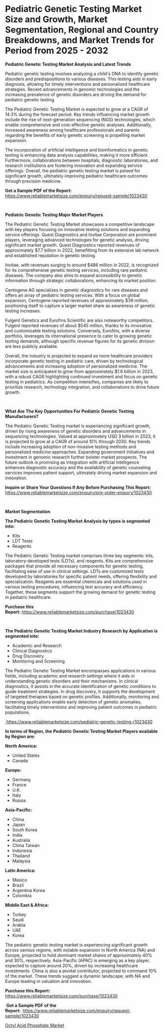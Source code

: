 <p><h1>Pediatric Genetic Testing Market Size and Growth, Market Segmentation, Regional and Country Breakdowns, and Market Trends for Period from 2025 -  2032</h1></p><p><strong>Pediatric Genetic Testing Market Analysis and Latest Trends</strong></p>
<p><p>Pediatric genetic testing involves analyzing a child's DNA to identify genetic disorders and predispositions to various diseases. This testing aids in early diagnosis, allowing for timely interventions and personalized healthcare strategies. Recent advancements in genomic technologies and the increasing prevalence of genetic disorders are driving the demand for pediatric genetic testing. </p><p>The Pediatric Genetic Testing Market is expected to grow at a CAGR of 14.3% during the forecast period. Key trends influencing market growth include the rise of next-generation sequencing (NGS) technologies, which enable comprehensive and cost-effective genetic analyses. Additionally, increased awareness among healthcare professionals and parents regarding the benefits of early genetic screening is propelling market expansion. </p><p>The incorporation of artificial intelligence and bioinformatics in genetic testing is enhancing data analysis capabilities, making it more efficient. Furthermore, collaborations between hospitals, diagnostic laboratories, and research institutions are fostering innovation and expanding service offerings. Overall, the pediatric genetic testing market is poised for significant growth, ultimately improving pediatric healthcare outcomes through precision medicine.</p></p>
<p><strong>Get a Sample PDF of the Report:&nbsp;</strong> <a href="https://www.reliablemarketsize.com/enquiry/request-sample/1023430?utm_campaign=2628&utm_medium=2&utm_source=Github&utm_content=ia&utm_term=06032025&utm_id=pediatric-genetic-testing">https://www.reliablemarketsize.com/enquiry/request-sample/1023430</a></p>
<p>&nbsp;</p>
<p><strong>Pediatric Genetic Testing Major Market Players</strong></p>
<p><p>The Pediatric Genetic Testing Market showcases a competitive landscape with key players focusing on innovative testing solutions and expanding service offerings. Quest Diagnostics and Invitae Corporation are prominent players, leveraging advanced technologies for genetic analysis, driving significant market growth. Quest Diagnostics reported revenues of approximately $7.7 billion in 2022, benefitting from its extensive lab network and established reputation in genetic testing.</p><p>Invitae, with revenues surging to around $486 million in 2022, is recognized for its comprehensive genetic testing services, including rare pediatric diseases. The company also aims to expand accessibility to genetic information through strategic collaborations, enhancing its market position.</p><p>Centogene AG specializes in genetic diagnostics for rare diseases and offers an array of pediatric testing services. With a focus on global expansion, Centogene reported revenues of approximately $39 million, positioning itself to capture a larger market share as awareness of genetic testing increases.</p><p>Fulgent Genetics and Eurofins Scientific are also noteworthy competitors. Fulgent reported revenues of about $545 million, thanks to its innovative and customizable testing solutions. Conversely, Eurofins, with a diverse portfolio, leverages its international presence to cater to growing genetic testing demands, although specific revenue figures for its genetic division are less publicly available.</p><p>Overall, the industry is projected to expand as more healthcare providers incorporate genetic testing in pediatric care, driven by technological advancements and increasing adoption of personalized medicine. The market size is anticipated to grow from approximately $1.6 billion in 2023, with a robust CAGR highlighting continued investment and focus on genetic testing in pediatrics. As competition intensifies, companies are likely to prioritize research, technology integration, and collaborations to drive future growth.</p></p>
<p>&nbsp;</p>
<p><strong>What Are The Key Opportunities For Pediatric Genetic Testing Manufacturers?</strong></p>
<p><p>The Pediatric Genetic Testing market is experiencing significant growth, driven by rising awareness of genetic disorders and advancements in sequencing technologies. Valued at approximately USD 3 billion in 2023, it is projected to grow at a CAGR of around 10% through 2030. Key trends include increasing adoption of non-invasive testing methods and personalized medicine approaches. Expanding government initiatives and investment in genomic research further bolster market prospects. The future outlook is promising as integration with artificial intelligence enhances diagnostic accuracy and the availability of genetic counseling services improves patient support, ultimately driving market expansion and innovation.</p></p>
<p><strong>Inquire or Share Your Questions If Any Before Purchasing This Report:</strong> <a href="https://www.reliablemarketsize.com/enquiry/pre-order-enquiry/1023430?utm_campaign=2628&utm_medium=2&utm_source=Github&utm_content=ia&utm_term=06032025&utm_id=pediatric-genetic-testing">https://www.reliablemarketsize.com/enquiry/pre-order-enquiry/1023430</a></p>
<p>&nbsp;</p>
<p><strong>Market Segmentation</strong></p>
<p><strong>The Pediatric Genetic Testing Market Analysis by types is segmented into:</strong></p>
<p><ul><li>Kits</li><li>LDT Tests</li><li>Reagents</li></ul></p>
<p><p>The Pediatric Genetic Testing market comprises three key segments: kits, laboratory-developed tests (LDTs), and reagents. Kits are comprehensive packages that provide all necessary components for genetic testing, facilitating ease of use in clinical settings. LDTs are customized tests developed by laboratories for specific patient needs, offering flexibility and specialization. Reagents are essential chemicals and solutions used in various testing procedures, influencing test accuracy and efficiency. Together, these segments support the growing demand for genetic testing in pediatric healthcare.</p></p>
<p><strong>Purchase this Report:&nbsp;</strong><a href="https://www.reliablemarketsize.com/purchase/1023430?utm_campaign=2628&utm_medium=2&utm_source=Github&utm_content=ia&utm_term=06032025&utm_id=pediatric-genetic-testing">https://www.reliablemarketsize.com/purchase/1023430</a></p>
<p>&nbsp;</p>
<p><strong>The Pediatric Genetic Testing Market Industry Research by Application is segmented into:</strong></p>
<p><ul><li>Academic and Research</li><li>Clinical Diagnostics</li><li>Drug Discovery</li><li>Monitoring and Screening</li></ul></p>
<p><p>The Pediatric Genetic Testing Market encompasses applications in various fields, including academic and research settings where it aids in understanding genetic disorders and their mechanisms. In clinical diagnostics, it assists in the accurate identification of genetic conditions to guide treatment strategies. In drug discovery, it supports the development of targeted therapies based on genetic profiles. Additionally, monitoring and screening applications enable early detection of genetic anomalies, facilitating timely interventions and improving patient outcomes in pediatric populations.</p></p>
<p><a href="https://www.reliablemarketsize.com/pediatric-genetic-testing-r1023430?utm_campaign=2628&utm_medium=2&utm_source=Github&utm_content=ia&utm_term=06032025&utm_id=pediatric-genetic-testing">&nbsp;https://www.reliablemarketsize.com/pediatric-genetic-testing-r1023430</a></p>
<p><strong>In terms of Region, the Pediatric Genetic Testing Market Players available by Region are:</strong></p>
<p>
    <p> <strong> North America: </strong>
        <ul>
            <li>United States</li>
            <li>Canada</li>
        </ul>
        </p> 
    <p> <strong> Europe: </strong>
        <ul>
            <li>Germany</li>
            <li>France</li>
            <li>U.K.</li>
            <li>Italy</li>
            <li>Russia</li>
        </ul>
        </p> 
    <p> <strong> Asia-Pacific: </strong>
        <ul>
            <li>China</li>
            <li>Japan</li>
            <li>South Korea</li>
            <li>India</li>
            <li>Australia</li>
            <li>China Taiwan</li>
            <li>Indonesia</li>
            <li>Thailand</li>
            <li>Malaysia</li>
        </ul>
        </p> 
    <p> <strong> Latin America: </strong>
        <ul>
            <li>Mexico</li>
            <li>Brazil</li>
            <li>Argentina Korea</li>
            <li>Colombia</li>
        </ul>
        </p> 
    <p> <strong> Middle East & Africa: </strong>
        <ul>
            <li>Turkey</li>
            <li>Saudi</li>
            <li>Arabia</li>
            <li>UAE</li>
            <li>Korea</li>
        </ul>
    </p>
    </p>
<p><p>The pediatric genetic testing market is experiencing significant growth across various regions, with notable expansion in North America (NA) and Europe, projected to hold dominant market shares of approximately 40% and 30%, respectively. Asia-Pacific (APAC) is emerging as a key player, expected to capture around 20%, driven by increasing healthcare investments. China is also a pivotal contributor, projected to command 10% of the market. These trends suggest a dynamic landscape, with NA and Europe leading in valuation and innovation.</p></p>
<p><strong>Purchase this Report: </strong><a href="https://www.reliablemarketsize.com/purchase/1023430?utm_campaign=2628&utm_medium=2&utm_source=Github&utm_content=ia&utm_term=06032025&utm_id=pediatric-genetic-testing">https://www.reliablemarketsize.com/purchase/1023430</a></p>
<p>&nbsp;<strong>Get a Sample PDF of the Report:&nbsp;&nbsp;</strong><a href="https://www.reliablemarketsize.com/enquiry/request-sample/1023430?utm_campaign=2628&utm_medium=2&utm_source=Github&utm_content=ia&utm_term=06032025&utm_id=pediatric-genetic-testing">https://www.reliablemarketsize.com/enquiry/request-sample/1023430</a></p>
<p><strong></strong></p>
<p><p><a href="https://github.com/toldenargelia86/Market-Research-Report-List-1/blob/main/octyl-acid-phosphate-market.md?utm_campaign=2628&utm_medium=2&utm_source=Github&utm_content=ia&utm_term=06032025&utm_id=pediatric-genetic-testing">Octyl Acid Phosphate Market</a></p></p>